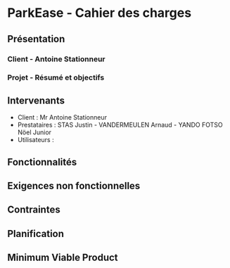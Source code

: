 # ParkEase - Cahier des charges

## Présentation
### Client - Antoine Stationneur
### Projet - Résumé et objectifs

## Intervenants
- Client : Mr Antoine Stationneur
- Prestataires : STAS Justin - VANDERMEULEN Arnaud - YANDO FOTSO Nöel Junior
- Utilisateurs :

## Fonctionnalités

## Exigences non fonctionnelles

## Contraintes

## Planification

## Minimum Viable Product
